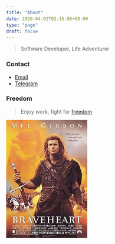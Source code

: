 ```yaml
---
title: "About"
date: 2020-04-02T02:16:05+08:00
type: "page"
draft: false
---
```


> Software Developer, Life Adventurer

### Contact

* [Email](mailto:me@stuarthua.com)
* <a target="_blank" href="https://t.me/stuarthua">Telegram</a>

### Freedom

>Enjoy work, fight for [freedom](https://zh.wikipedia.org/zh-hans/%E5%8B%87%E6%95%A2%E7%9A%84%E5%BF%83)

![braveheart](https://raw.githubusercontent.com/stuarthua/PicGo/master/stuarthua.github.io/braveheart.jpg)

